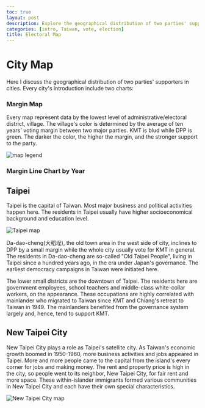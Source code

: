 ```yaml
---
toc: true
layout: post
description: Explore the geographical distribution of two parties' supporters on city maps
categories: [intro, Taiwan, vote, election]
title: Electoral Map
---
```

# City Map

Here I discuss the geographical distribution of two parties' supporters in cities. Every city's introduction include two charts:

### Margin Map

Every map represent data by the lowest level of administrative/electoral district, village. The village's color is determined by the average of ten years' voting margin between two major parties. KMT is blud while DPP is green. The darker the color, the higher the margin, and the stronger support to the party.

![](https://missmoss.info/vote-blog/images/city_map/map_who_win.svg "map legend")

### Margin Line Chart by Year

## Taipei

Taipei is the capital of Taiwan. Most major business and political activities happen here. The residents in Taipei usually have higher socioeconomical background and education level.

![](https://missmoss.info/vote-blog/images/city_map/taipei_map_margin_10y.png "Taipei map")

Da-dao-cheng(大稻埕), the old town area in the west side of city, inclines to DPP by a small margin while the whole city usually vote for KMT in general. The residents in Da-dao-cheng are so-called "Old Taipei People", living in Taipei since a hundred years ago, in the era under Japan's governance. The earliest democracy campaigns in Taiwan were initiated here.

The lower small districts are the downtown of Taipei. The residents here are government employees, school teachers and middle-class white-collar workers, on the appearance. These occupations are highly correlated with mainlander who migrated to Taiwan since KMT and Chiang's retreat to Taiwan in 1949. The mainlanders benefited from the governance system largely and, hence, tend to support KMT.

## New Taipei City

New Taipei City plays a role as Taipei's satellite city. As Taiwan's economic growth boomed in 1950-1960, more business activities and jobs appeared in Taipei. More and more people came to the capital from the island's every corner for jobs and making money. The rent and property price is high in the city, so people went to its neighbor, New Taipei City, for fair rent and more space. These within-islander immigrants formed various communities in New Taipei City and each have their own special characteristics.

![](https://missmoss.info/vote-blog/images/city_map/newtaipei_map_margin_10y.png "New Taipei City map")
